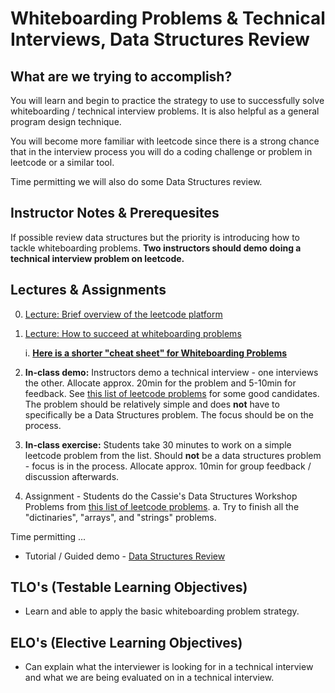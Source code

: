 
# Whiteboarding Problems & Technical Interviews, Data Structures Review

## What are we trying to accomplish?

You will learn and begin to practice the strategy to use to successfully solve whiteboarding / technical interview problems. It is also helpful as a general program design technique.

You will become more familiar with leetcode since there is a strong chance that in the interview process you will do a coding challenge or problem in leetcode or a similar tool.

Time permitting we will also do some Data Structures review.

## Instructor Notes & Prerequesites


If possible review data structures but the priority is introducing how to tackle whiteboarding problems. **Two instructors should demo doing a technical interview problem on leetcode.**

## Lectures & Assignments

0. [Lecture: Brief overview of the leetcode platform](./leetcode/README.md)

1. [Lecture: How to succeed at whiteboarding problems](./how-to-succeed-at-whiteboarding-problems.md)

    i. [**Here is a shorter "cheat sheet" for Whiteboarding Problems**](./whiteboarding-problems-cheat-sheet.md)

2. **In-class demo:** Instructors demo a technical interview - one interviews the other. Allocate approx. 20min for the problem and 5-10min for feedback. See [this list of leetcode problems](https://docs.google.com/document/d/1nrFWrZSIDsGW3vUalt4zIqorE2xuRB5Au3zkMzNY-uQ/edit?usp=sharing) for some good candidates. The problem should be relatively simple and does **not** have to specifically be a Data Structures problem. The focus should be on the process.

3. **In-class exercise:** Students take 30 minutes to work on a simple leetcode problem from the list. Should **not** be a data structures problem - focus is in the process. Allocate approx. 10min for group feedback / discussion afterwards.

4. Assignment - Students do the Cassie's Data Structures Workshop Problems from [this list of leetcode problems](https://docs.google.com/document/d/1nrFWrZSIDsGW3vUalt4zIqorE2xuRB5Au3zkMzNY-uQ/edit?usp=sharing).
    a. Try to finish all the "dictinaries", "arrays", and "strings" problems.

Time permitting ...

- Tutorial / Guided demo - [Data Structures Review](./data-structures-review-and-leetcode-practice.md)

## TLO's (Testable Learning Objectives)

- Learn and able to apply the basic whiteboarding problem strategy.

## ELO's (Elective Learning Objectives)

- Can explain what the interviewer is looking for in a technical interview and what we are being evaluated on in a technical interview. 
